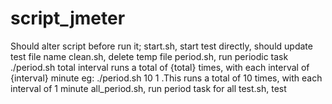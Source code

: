# script_jmeter
Should alter script before run it;
start.sh, start test directly, should update test file name
clean.sh, delete temp file
period.sh, run periodic task
    ./period.sh total interval runs a total of {total} times, with each interval of {interval} minute
    eg: ./period.sh 10 1 .This runs a total of 10 times, with each interval of 1 minute
all_period.sh, run period task for all
test.sh, test




